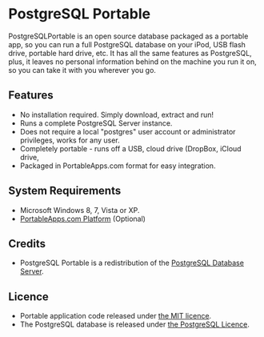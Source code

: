 # PostgreSQL Portable

PostgreSQLPortable is an open source database packaged as a portable app, so you
can run a full PostgreSQL database on your iPod, USB flash drive, portable hard
drive, etc. It has all the same features as PostgreSQL, plus, it leaves no
personal information behind on the machine you run it on, so you can take it
with you wherever you go.

## Features
*	No installation required. Simply download, extract and run!
*	Runs a complete PostgreSQL Server instance.
*	Does not require a local "postgres" user account or administrator privileges, works for any user.
*	Completely portable - runs off a USB, cloud drive (DropBox, iCloud drive,
*	Packaged in PortableApps.com format for easy integration.

## System Requirements

*	Microsoft Windows 8, 7, Vista or XP.
*	[PortableApps.com Platform][1] (Optional)

## Credits

*	PostgreSQL Portable is a redistribution of the [PostgreSQL Database Server][2].

## Licence

*	Portable application code released under [the MIT licence][3].
*	The PostgreSQL database is released under [the PostgreSQL Licence][4].

[1]: http://portableapps.com/download
[2]: https://www.postgresql.org
[3]: https://raw.githubusercontent.com/garethflowers/postgresql-portable/master/LICENSE
[4]: http://www.postgresql.org/about/licence
